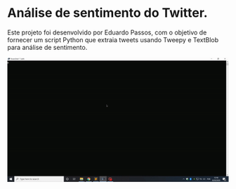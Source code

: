# Análise de sentimento do Twitter.
Este projeto foi desenvolvido por Eduardo Passos, com o objetivo de fornecer um script Python que extraia tweets usando Tweepy e TextBlob para análise de sentimento.

<img src="export/sentiment-analysis-twitter.gif">
